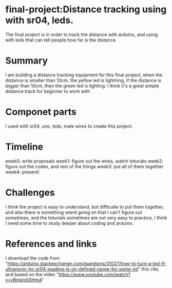 # final-project:Distance tracking using with sr04, leds.
The final project is in order to track the distance with arduino, and using with leds that can tell people how far is the distance.
# Summary
I am building a distance tracking equipment for this final project, when the distance is smaller than 10cm, the yellow led is lightning, if the distance is bigger than 10cm, then the green led is lighting. I think it's a great simple distance track for beginner to work with
# Componet parts
I used with sr04, uno, leds, male wires to create this project.
# Timeline
week0: write proposals
week1: figure out the wires, watch toturials
week2: figure out the codes, and rest of the things
week3: put all of them together
week4: present!
# Challenges
I think the project is easy to understand, but difficulte to put them together, and also there is something wierd going on that I can't figure out sometimes, and the toturials sometimes are not very easy to practice, I think I need some time to study deeper about coding and arduino.
# References and links
I download the code from "https://arduino.stackexchange.com/questions/31027/how-to-turn-a-led-if-ultranonic-hc-sr04-reading-is-on-defined-range-for-some-int" this cite, and based on the video "https://www.youtube.com/watch?v=yBmklx00HmA"
